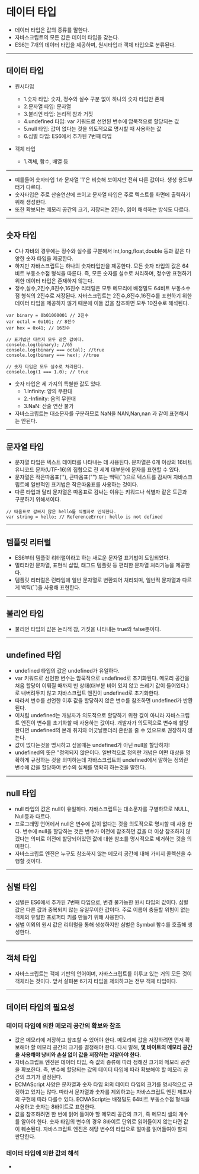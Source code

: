 # 데이터 타입

- 데이터 타입은 값의 종류를 말한다.
- 자바스크립트의 모든 값은 데이터 타입을 갖는다.
- ES6는 7개의 데이터 타입을 제공하며, 원시타입과 객체 타입으로 분류된다.
<hr>

## 데이터 타입

- 원시타입
  - 1.숫자 타입: 숫자, 정수와 실수 구분 없이 하나의 숫자 타입만 존재
  - 2.문자열 타입: 문자열
  - 3.불리언 타입: 논리적 참과 거짓
  - 4.undefined 타입: var 키워드로 선언된 변수에 암묵적으로 할당되는 값
  - 5.null 타입: 값이 없다는 것을 의도적으로 명시할 때 사용하는 값
  - 6.심벌 타입: ES6에서 추가된 7번째 타입
  
- 객체 타입
  - 1.객체, 함수, 배열 등

<hr>

- 예를들어 숫자타입 1과 문자열 '1'은 비슷해 보이지만 전혀 다른 값이다. 생성 용도부터가 다르다.
- 숫자타입은 주로 산술연산에 쓰이고 문자열 타입은 주로 텍스트를 화면에 출력하기 위해 생성한다.
- 또한 확보되는 메모리 공간의 크기, 저장되는 2진수, 읽어 해석하는 방식도 다르다.

<hr>

## 숫자 타입

- C나 자바의 경우에는 정수와 실수를 구분해서 int,long,float,double 등과 같은 다양한 숫자 타입을 제공한다.
- 하지만 자바스크립트는 하나의 숫자타입만을 제공한다. 모든 숫자 타입의 값은 64비트 부동소수점 형식을 따른다.
  즉, 모든 숫자를 실수로 처리하며, 정수만 표현하기 위한 데이터 타입은 존재하지 않는다.
- 정수,실수,2진수,8진수,16진수 리터럴은 모두 메모리에 배정밀도 64비트 부동소수점 형식의 2진수로 저장된다.
  자바스크립트는 2진수,8진수,16진수를 표현하기 위한 데이터 타입을 제공하지 않기 때문에 이들 값을 참조하면 모두
  10진수로 해석된다.
```
var binary = 0b01000001 // 2진수
var octal = 0o101; // 8진수
var hex = 0x41; // 16진수

// 표기법만 다르지 모두 같은 값이다.
console.log(binary); //65
console.log(binary === octal); //true
console.log(binary === hex); //true
```
```
// 숫자 타입은 모두 실수로 처리된다.
console.log(1 === 1.0); // true
```

- 숫자 타입은 세 가지의 특별한 값도 있다.
  - 1.Infinity: 양의 무한대
  - 2.-Infinity: 음의 무한대
  - 3.NaN: 산술 연산 불가
- 자바스크립트는 대소문자를 구분하므로 NaN을 NAN,Nan,nan 과 같이 표현해서는 안된다.

<hr>

## 문자열 타입

- 문자열 타입은 텍스트 데이터를 나타내는 데 사용된다. 문자열은 0개 이상의 16비트 유니코드 문자(UTF-16)의 집합으로
  전 세계 대부분에 문자를 표현할 수 있다.
- 문자열은 작은따옴표(''), 큰따옴표("") 또는 백틱(``)으로 텍스트를 감싸며 자바스크립트에 일반적인 표기법은 작은따옴표를 사용하는
  것이다.
- 다른 타입과 달리 문자열은 따옴표로 감싸는 이유는 키워드나 식별자 같은 토큰과 구분하기 위해서이다.
```
// 따옴표로 감싸지 않은 hello를 식별자로 인식한다.
var string = hello; // ReferenceError: hello is not defined
```
<hr>

## 템플릿 리터럴

- ES6부터 템플릿 리터럴이라고 하는 새로운 문자열 표기법이 도입되었다.
- 멀티라인 문자열, 표현식 삽입, 태그드 템플릿 등 편리한 문자열 처리기능을 제공한다.
- 템플릿 리터럴은 런타임에 일반 문자열로 변환되어 처리되며, 일반적 문자열과 다르게 백틱(``)을 사용해 표현한다.
<hr>

## 불리언 타입

- 불리언 타입의 값은 논리적 참, 거짓을 나타내는 true와 false뿐이다.
<hr>

## undefined 타입

- undefined 타입의 값은 undefined가 유일하다.
- var 키워드로 선언한 변수는 암묵적으로 undefined로 초기화된다. 메모리 공간을 처음 할당이 이뤄질 때까지 빈 상태(대부분 비어 있지 않고
  쓰레기 값이 들어있다.)로 내버려두지 않고 자바스크립트 엔진이 undefined로 초기화한다.
- 따라서 변수를 선언한 이후 값을 할당하지 않은 변수를 참조하면 undefined가 반환된다.
- 이처럼 undefined는 개발자가 의도적으로 할당하기 위한 값이 아니라 자바스크립트 엔진이 변수를 초기화할 때 사용하는 값이다.
  개발자가 의도적으로 변수에 할당한다면 undefined의 본래 취지와 어긋날뿐더러 혼란을 줄 수 있으므로 권장하지 않는다.
- 값이 없다는것을 명시하고 싶을때는 undefined가 아닌 null을 할당하자!
- undefined의 뜻은 "정의되지 않은이다. 일반적으로 정의란 개념은 어떤 대상을 명확하게 규정하는 것을 의미하는데 자바스크립트의
  undefined에서 말하는 정의란 변수에 값을 할당하여 변수의 실체를 명확히 하는것을 말한다.
<hr>

## null 타입

- null 타입의 값은 null이 유일하다. 자바스크립트는 대소문자를 구별하므로 NULL, Null등과 다르다.
- 프로그래밍 언어에서 null은 변수에 값이 없다는 것을 의도적으로 명시할 때 사용 한다. 변수에 null을 할당하는 것은
  변수가 이전에 참조하던 값을 더 이상 참조하지 않겠다는 의미로 이전에 할당되어있던 값에 대한 참조를 명시적으로 제거하는 것을 의미한다.
- 자바스크립트 엔진은 누구도 참조하지 않는 메모리 공간에 대해 가비지 콜렉션을 수행할 것이다.
<hr>

## 심벌 타입

- 심벌은 ES6에서 추가된 7번째 타입으로, 변경 불가능한 원시 타입의 값이다. 심벌 값은 다른 값과 중복되지 않는
  유일무이한 값이다. 주로 이름이 충돌할 위험이 없는 객체의 유일한 프로퍼티 키를 만들기 위해 사용한다.
- 심벌 이외의 원시 값은 리터럴을 통해 생성하지만 심벌은 Symbol 함수를 호출해 생성한다.
<hr>

## 객체 타입

- 자바스크립트는 객체 기반의 언어이며, 자바스크립트를 이루고 있는 거의 모든 것이 객체라는 것이다. 앞서 살펴본 6가지 타입을 제외하고는
  전부 객체 타입이다.
<hr>

## 데이터 타입의 필요성

### 데이터 타입에 의한 메모리 공간의 확보와 참조

- 값은 메모리에 저장하고 참조할 수 있어야 한다. 메모리에 값을 저장하려면 먼저 확보해야 할 메모리 공간의 크기를 결정해야 한다.
  다시 말해, **몇 바이트의 메모리 공간을 사용해야 낭비와 손실 없이 값을 저장하는 지알아야 한다.**
- 자바스크립트 엔진은 데이터 타입, 즉 값의 종류에 따라 정해진 크기의 메모리 공간을 확보한다. 즉, 변수에 할당되는 값의 데이터 타입에 따라
  확보해야 할 메모리 공간의 크기가 결정된다.
- ECMAScript 사양은 문자열과 숫자 타입 외의 데이터 타입의 크기를 명시적으로 규정하고 있지는 않다. 따라서 문자열과 숫자를 제외하고는
  자바스크립트 엔진 제조사의 구현에 따라 다를수 있다. ECMAScript는 배정밀도 64비트 부동소수점 형식을 사용하고 숫자는 8바이트로 표현한다.
- 값을 참조하려면 한 번에 읽어 들여야 할 메모리 공간의 크기, 즉 메모리 셀의 개수를 알아야 한다. 숫자 타입의 변수의 경우 8바이트 단위로 읽어들이지
  않는다면 값이 훼손된다. 자바스크립트 엔진은 해당 변수의 타입으로 얼마를 읽어들여야 할지 판단한다.

### 데이터 타입에 의한 값의 해석

- 
